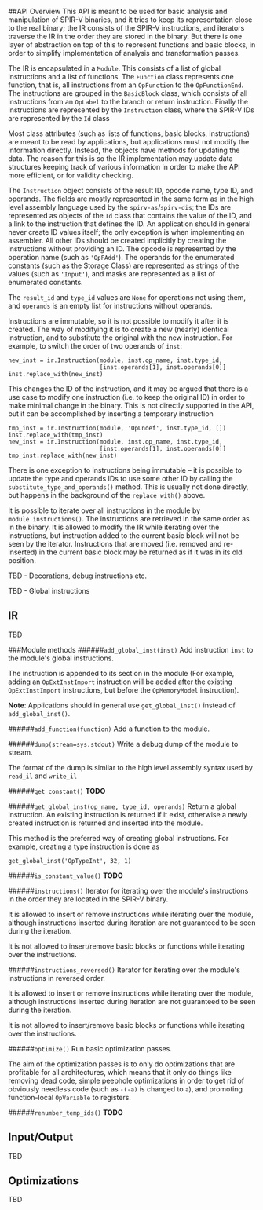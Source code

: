 ##API Overview
This API is meant to be used for basic analysis and manipulation of SPIR-V 
binaries, and it tries to keep its representation close to the real binary;
the IR consists of the SPIR-V instructions, and iterators traverse the IR
in the order they are stored in the binary. But there is one layer of
abstraction on top of this to represent functions and basic blocks, in
order to simplify implementation of analysis and transformation passes.

The IR is encapsulated in a `Module`. This consists of a list of global
instructions and a list of functions. The `Function` class represents
one function, that is, all instructions from an `OpFunction` to the
`OpFunctionEnd`. The instructions are grouped in the `BasicBlock` class,
which consists of all instructions from an `OpLabel` to the branch or return
instruction. Finally the instructions are represented by the `Instruction`
class, where the SPIR-V IDs are represented by the `Id` class

Most class attributes (such as lists of functions, basic blocks,
instructions) are meant to be read by applications, but applications must
not modify the information directly. Instead, the objects have methods
for updating the data. The reason for this is so the IR implementation
may update data structures keeping track of various information in order to
make the API more efficient, or for validity checking.

The `Instruction` object consists of the result ID, opcode name, type ID, and
operands. The fields are mostly represented in the same form as in the
high level assembly language used by the `spirv-as`/`spirv-dis`; the IDs
are represented as objects of the `Id` class that contains the value of the ID,
and a link to the instruction that defines the ID. An application should in general
never create ID values itself; the only exception is when implementing an assembler.
All other IDs should be created implicitly by creating the instructions without
providing an ID. The opcode is represented by
the operation name (such as `'OpFAdd'`). The operands for the enumerated constants (such as
the Storage Class) are represented as strings of the values (such as
`'Input'`), and masks are represented as a list of enumerated constants.

The `result_id` and `type_id` values are `None` for operations not using
them, and `operands` is an empty list for instructions without operands.

Instructions are immutable, so it is not possible to modify it after
it is created. The way of modifying it is to create a new (nearly)
identical instruction, and to substitute the original with the new
instruction. For example, to switch the order of two operands of
`inst`:

```
new_inst = ir.Instruction(module, inst.op_name, inst.type_id,
                          [inst.operands[1], inst.operands[0]]
inst.replace_with(new_inst)
```

This changes the ID of the instruction, and it may be argued that 
there is a use case to modify one instruction (i.e. to keep the
original ID) in order to make minimal change in the binary. This
is not directly supported in the API, but it can be accomplished
by inserting a temporary instruction

```
tmp_inst = ir.Instruction(module, 'OpUndef', inst.type_id, [])
inst.replace_with(tmp_inst)
new_inst = ir.Instruction(module, inst.op_name, inst.type_id,
                          [inst.operands[1], inst.operands[0]]
tmp_inst.replace_with(new_inst)
```

There is one exception to instructions being immutable – it is possible to update
the type and operands IDs to use some other ID by calling the
`substitute_type_and_operands()` method. This is usually not done
directly, but happens in the background of the `replace_with()` above.

It is possible to iterate
over all instructions in the module by `module.instructions()`. The
instructions are retrieved in the same order as in the binary. It is
allowed to modify the IR while iterating over the instructions, but
instruction added to the current basic block will not be seen by the
iterator. Instructions that are moved (i.e. removed and re-inserted)
in the current basic block may be returned as if it was in its old
position.

TBD - Decorations, debug instructions etc.

TBD - Global instructions

## IR
TBD

###Module methods
######`add_global_inst(inst)`
Add instruction `inst` to the module's global instructions.

The instruction is appended to its section in the module (For example, adding an `OpExtInstImport` instruction will be added after the existing `OpExtInstImport` instructions, but before the `OpMemoryModel` instruction).

**Note**: Applications should in general use `get_global_inst()` instead of `add_global_inst()`.

######`add_function(function)`
Add a function to the module.

######`dump(stream=sys.stdout)`
Write a debug dump of the module to stream.

The format of the dump is similar to the high level assembly syntax used by `read_il` and `write_il`

######`get_constant()`
**TODO**

######`get_global_inst(op_name, type_id, operands)`
Return a global instruction. An existing instruction is returned if it exist, otherwise a newly created instruction is returned and inserted into the module.

This method is the preferred way of creating global instructions. For example, creating a type instruction is done as
```
get_global_inst('OpTypeInt', 32, 1)
```

######`is_constant_value()`
**TODO**

######`instructions()`
Iterator for iterating over the module's instructions in the order they are located in the SPIR-V binary.

It is allowed to insert or remove instructions while iterating over the module, although instructions inserted during iteration are not guaranteed to be seen during the iteration.

It is not allowed to insert/remove basic blocks or functions while iterating over the instructions.

######`instructions_reversed()`
Iterator for iterating over the module's instructions in reversed order.

It is allowed to insert or remove instructions while iterating over the module, although instructions inserted during iteration are not guaranteed to be seen during the iteration.

It is not allowed to insert/remove basic blocks or functions while iterating over the instructions.

######`optimize()`
Run basic optimization passes.

The aim of the optimization passes is to only do optimizations that are profitable for all architectures, which means that it only do things like removing dead code, simple peephole optimizations in order to get rid of obviously needless code (such as `-(-a)` is changed to `a`), and promoting function-local `OpVariable` to registers.

######`renumber_temp_ids()`
**TODO**

## Input/Output
TBD

## Optimizations
TBD
